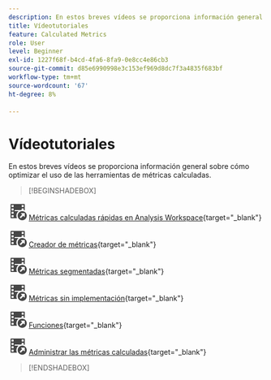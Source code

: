```yaml
---
description: En estos breves vídeos se proporciona información general sobre cómo optimizar el uso de las herramientas de métricas calculadas.
title: Vídeotutoriales
feature: Calculated Metrics
role: User
level: Beginner
exl-id: 1227f68f-b4cd-4fa6-8fa9-0e8cc4e86cb3
source-git-commit: d85e6990998e3c153ef969d8dc7f3a4835f683bf
workflow-type: tm+mt
source-wordcount: '67'
ht-degree: 8%

---
```


# Vídeotutoriales

En estos breves vídeos se proporciona información general sobre cómo optimizar el uso de las herramientas de métricas calculadas.

>[!BEGINSHADEBOX]

![VideoCheckedOut](/help/assets/icons/VideoCheckedOut.svg) [Métricas calculadas rápidas en Analysis Workspace](https://experienceleague.adobe.com/docs/analytics-learn/tutorials/components/calculated-metrics/quick-calculated-metrics-in-analysis-workspace.html){target="_blank"}

![VideoCheckedOut](/help/assets/icons/VideoCheckedOut.svg) [Creador de métricas](https://experienceleague.adobe.com/docs/analytics-learn/tutorials/components/calculated-metrics/calculated-metrics-metric-builder.html){target="_blank"}

![VideoCheckedOut](/help/assets/icons/VideoCheckedOut.svg) [Métricas segmentadas](https://experienceleague.adobe.com/docs/analytics-learn/tutorials/components/calculated-metrics/calculated-metrics-segmented-metrics.html?lang=es){target="_blank"}

![VideoCheckedOut](/help/assets/icons/VideoCheckedOut.svg) [Métricas sin implementación](https://experienceleague.adobe.com/docs/analytics-learn/tutorials/components/calculated-metrics/calculated-metrics-implementationless-metrics.html?lang=es){target="_blank"}

![VideoCheckedOut](/help/assets/icons/VideoCheckedOut.svg) [Funciones](https://experienceleague.adobe.com/docs/analytics-learn/tutorials/components/calculated-metrics/calculated-metrics-functions.html){target="_blank"}

![VideoCheckedOut](/help/assets/icons/VideoCheckedOut.svg) [Administrar las métricas calculadas](https://experienceleague.adobe.com/docs/analytics-learn/tutorials/components/calculated-metrics/manage-your-calculated-metrics.html){target="_blank"}


>[!ENDSHADEBOX]

